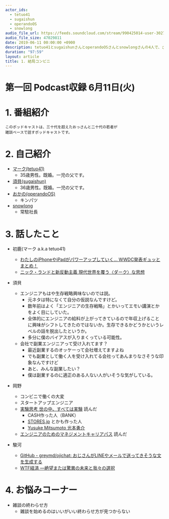 ```yaml
---
actor_ids:
  - tetuo41
  - sugaishun
  - operandoOS
  - snowlong
audio_file_url: https://feeds.soundcloud.com/stream/990425014-user-302747142-yarukinai-1-2019-06-12.mp3
audio_file_size: 47029811
date: 2019-06-11 00:00:00 +0900
description: tetuo41とsugaishunさんとoperandoOSさんとsnowlongさんの4人で、ざっくばらんに話しました。
duration: "97:59"
layout: article
title: 1. 結局コンビニ
---
```


# 第一回 Podcast収録 6月11日(火)

# 1. 番組紹介
    このポッドキャストは、三十代を超えたおっさんと二十代の若者が
    雑談ベースで話すポッドキャストです。

# 2. 自己紹介
- [マーク(tetuo41)](https://twitter.com/tetuo41)
    - 35歳男性。既婚。一児の父です。
- [須貝(sugaishun)](https://twitter.com/sugaishun)
    - 36歳男性。既婚。一児の父です。
- [おかの(operandoOS)](https://twitter.com/operandoOS)
    - キンパツ
- [snowlong](https://twitter.com/_snowlong)
    - 常駐社長

# 3. 話したこと
- 初鹿(マーク a.k.a tetuo41)
    - [わたしのiPhoneやiPadがパワーアップしていく... WWDC発表ギュッとまとめ！](https://www.gizmodo.jp/2019/06/wwdc19-outline.html)
    - [ニック・ランドと新反動主義 現代世界を覆う〈ダーク〉な思想](https://www.amazon.co.jp/dp/4065160146/)


- 須貝
    - エンジニアもはや生存戦略興味ないのでは説。
        - 元ネタは特になくて自分の仮説なんですけど。
        - 数年前はよく「エンジニアの生存戦略」とかいってエモい講演とかをよく目にしていた。
        - 全体的にエンジニアの給料が上がってきているので年収上げることに興味がシフトしてきたのではないか。生存できるかどうかというレベルの話を脱出したというか。
        - 多分に僕のバイアスが入りまくっている可能性。
    - 会社で副業エンジニアって受け入れてます？
        - 最近副業するのオッケーって会社増えてますよね
        - でも副業として働く人を受け入れてる会社ってあんまりなさそうな印象なんですけど
        - あと、みんな副業したい？
        - 僕は副業するのに適正のある人ない人がいそうな気がしている。
- 岡野
    - コンビニで働くの大変
    - スタートアップエンジニア
    - [実験思考 世の中、すべては実験](https://www.amazon.co.jp/%E5%AE%9F%E9%A8%93%E6%80%9D%E8%80%83-%E4%B8%96%E3%81%AE%E4%B8%AD%E3%80%81%E3%81%99%E3%81%B9%E3%81%A6%E3%81%AF%E5%AE%9F%E9%A8%93-NewsPicks-Book-%E5%85%89%E6%9C%AC%E5%8B%87%E4%BB%8B-ebook/dp/B07R221THQ) 読んだ
        - CASH作った人（BANK）
        - [STORES.jp](https://stores.jp/) とかも作った人
        - [Yusuke Mitsumoto 光本勇介](https://twitter.com/Yusuke_Tokyo)
    - [エンジニアのためのマネジメントキャリアパス](https://www.oreilly.co.jp/books/9784873118482/) 読んだ
- 駿河
    - [GitHub - greymd/ojichat: おじさんがLINEやメールで送ってきそうな文を生成する](https://github.com/greymd/ojichat)
    - [WTF経済 ―絶望または驚異の未来と我々の選択](https://www.amazon.co.jp/gp/product/487311859X/)

# 4. お悩みコーナー
- 雑談の終わらせ方
    - 雑談を始めるのはいいがいい終わらせ方が見つからない

